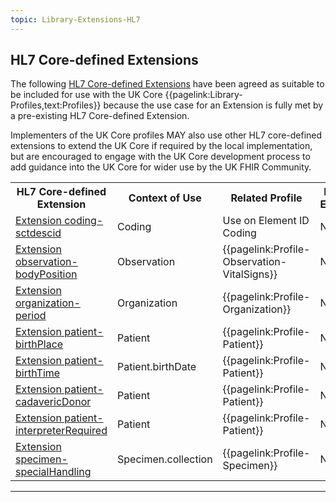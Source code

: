 ```yaml
---
topic: Library-Extensions-HL7
---
```

## HL7 Core-defined Extensions

The following <a href="http://hl7.org/fhir/R4/extensibility-registry.html" class="external">HL7 Core-defined Extensions</a> have been agreed as suitable to be included for use with the UK Core {{pagelink:Library-Profiles,text:Profiles}} because the use case for an Extension is fully met by a pre-existing HL7 Core-defined Extension.

Implementers of the UK Core profiles MAY also use other HL7 core-defined extensions to extend the UK Core if required by the local implementation, but are encouraged to engage with the UK Core development process to add guidance into the UK Core for wider use by the UK FHIR Community.

<table class="assets" title="HL7 defined Extension list and context of use details">
<tr>
<th>HL7 Core-defined Extension</th>
<th>Context of Use</th>
<th>Related Profile</th>
<th>Modifier Extension</th>
</tr>
<tr>
<td><a href="https://hl7.org/fhir/R4/extension-coding-sctdescid.html" class="external">Extension coding-sctdescid</a></td>
<td>Coding</td>
<td>Use on Element ID Coding</td>
<td>NO</td>
</tr>
<tr>
<td><a href="http://hl7.org/fhir/R4/extension-observation-bodyposition.html" class="external">Extension observation-bodyPosition</a></td>
<td>Observation</td>
<td>{{pagelink:Profile-Observation-VitalSigns}}</td>
<td>NO</td>
</tr>
<tr>            
<td><a href="https://hl7.org/fhir/R4/extension-organization-period.html" class="external">Extension organization-period</a></td>
<td>Organization</td>
<td>{{pagelink:Profile-Organization}}</td>
<td>NO</td>
</tr>
<tr>
<td><a href="https://hl7.org/fhir/R4/extension-patient-birthPlace.html" class="external">Extension patient-birthPlace</a></td>
<td>Patient</td>
<td>{{pagelink:Profile-Patient}}</td>
<td>NO</td>
</tr>
<tr>
<td><a href="https://hl7.org/fhir/R4/extension-patient-birthTime.html" class="external">Extension patient-birthTime</a></td>
<td>Patient.birthDate</td>
<td>{{pagelink:Profile-Patient}}</td>
<td>NO</td>
</tr>
<tr>
<td><a href="https://hl7.org/fhir/R4/extension-patient-cadavericDonor.html" class="external">Extension patient-cadavericDonor</a></td>
<td>Patient</td>
<td>{{pagelink:Profile-Patient}}</td>
<td>NO</td>
</tr>
<tr>
<td><a href="https://hl7.org/fhir/R4/extension-patient-interpreterRequired.html" class="external">Extension patient-interpreterRequired</a></td>
<td>Patient</td>
<td>{{pagelink:Profile-Patient}}</td>
<td>NO</td>
</tr>
<tr>
<td><a href="https://hl7.org/fhir/R4/extension-specimen-specialhandling.html" class="external">Extension specimen-specialHandling</a></td>
<td>Specimen.collection</td>
<td>{{pagelink:Profile-Specimen}}</td>
<td>NO</td>
</tr>

</table>

---